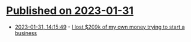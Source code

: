 # [Published on 2023-01-31](index.md)

* [2023-01-31, 14:15:49](https://news.ycombinator.com/item?id=34595231) - [I lost $209k of my own money trying to start a business](https://www.mostlymetrics.com/p/i-lost-209640-of-my-own-money-trying)

